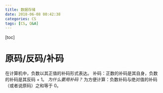 ```yaml
---
title: 数据存储
date: 2018-06-08 00:42:38
categories: CS
tags: [CS, Q&A]
---
```

[toc]
# 原码/反码/补码
在计算机中，负数以其正值的补码形式表达。
补码：正数的补码是其自身，负数的补码是其反码 + 1。
_为什么要用补码？_
为方便计算：负数补码与绝对值的补码（或者说原码）之和等于 0。